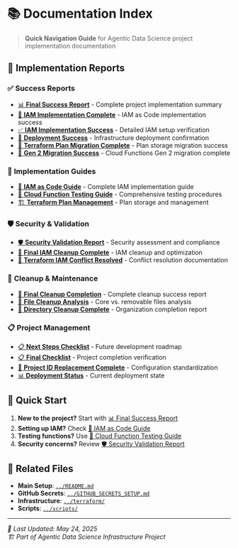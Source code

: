 # 📚 Documentation Index

> **Quick Navigation Guide** for Agentic Data Science project implementation documentation

## 🎯 **Implementation Reports**

### ✅ **Success Reports**
- [📊 **Final Success Report**](FINAL_SUCCESS_REPORT.md) - Complete project implementation summary
- [🎉 **IAM Implementation Complete**](IAM_IMPLEMENTATION_COMPLETE.md) - IAM as Code implementation success
- [✅ **IAM Implementation Success**](IAM_IMPLEMENTATION_SUCCESS.md) - Detailed IAM setup verification
- [🎯 **Deployment Success**](DEPLOYMENT_SUCCESS.md) - Infrastructure deployment confirmation
- [🔄 **Terraform Plan Migration Complete**](TFPLAN_MIGRATION_COMPLETE.md) - Plan storage migration success
- [🚀 **Gen 2 Migration Success**](GEN2_MIGRATION_SUCCESS.md) - Cloud Functions Gen 2 migration complete

### 🔧 **Implementation Guides**
- [🔐 **IAM as Code Guide**](IAM_AS_CODE_GUIDE.md) - Complete IAM implementation guide
- [🧪 **Cloud Function Testing Guide**](CLOUD_FUNCTION_TESTING_GUIDE.md) - Comprehensive testing procedures
- [🏗️ **Terraform Plan Management**](TERRAFORM_PLAN_MANAGEMENT_GUIDE.md) - Plan storage and management

### 🛡️ **Security & Validation**
- [🛡️ **Security Validation Report**](SECURITY_VALIDATION_REPORT.md) - Security assessment and compliance
- [🔐 **Final IAM Cleanup Complete**](FINAL_IAM_CLEANUP_COMPLETE.md) - IAM cleanup and optimization
- [🔧 **Terraform IAM Conflict Resolved**](TERRAFORM_IAM_CONFLICT_RESOLVED.md) - Conflict resolution documentation

### 🧹 **Cleanup & Maintenance**
- [🎉 **Final Cleanup Completion**](FINAL_CLEANUP_COMPLETION.md) - Complete cleanup success report
- [🧹 **File Cleanup Analysis**](FILE_CLEANUP_ANALYSIS.md) - Core vs. removable files analysis
- [🧹 **Directory Cleanup Complete**](DIRECTORY_CLEANUP_COMPLETE.md) - Organization completion report

### 📋 **Project Management**
- [📋 **Next Steps Checklist**](NEXT_STEPS_CHECKLIST.md) - Future development roadmap
- [📋 **Final Checklist**](FINAL_CHECKLIST.md) - Project completion verification
- [🔄 **Project ID Replacement Complete**](PROJECT_ID_REPLACEMENT_COMPLETE.md) - Configuration standardization
- [📊 **Deployment Status**](DEPLOYMENT_STATUS.md) - Current deployment state

## 🚀 **Quick Start**

1. **New to the project?** Start with [📊 Final Success Report](FINAL_SUCCESS_REPORT.md)
2. **Setting up IAM?** Check [🔐 IAM as Code Guide](IAM_AS_CODE_GUIDE.md)
3. **Testing functions?** Use [🧪 Cloud Function Testing Guide](CLOUD_FUNCTION_TESTING_GUIDE.md)
4. **Security concerns?** Review [🛡️ Security Validation Report](SECURITY_VALIDATION_REPORT.md)

## 📁 **Related Files**

- **Main Setup**: [`../README.md`](../README.md)
- **GitHub Secrets**: [`../GITHUB_SECRETS_SETUP.md`](../GITHUB_SECRETS_SETUP.md)
- **Infrastructure**: [`../terraform/`](../terraform/)
- **Scripts**: [`../scripts/`](../scripts/)

---
*📅 Last Updated: May 24, 2025*  
*🏗️ Part of Agentic Data Science Infrastructure Project*
